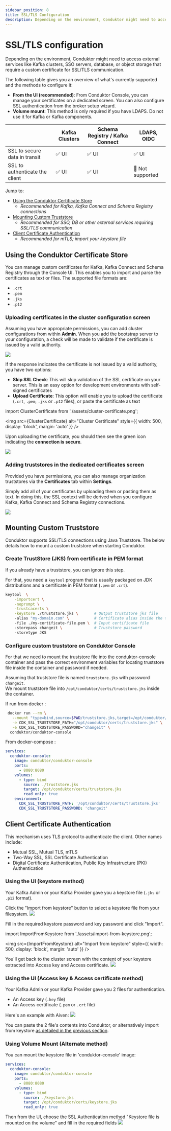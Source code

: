 ```yaml
---
sidebar_position: 8
title: SSL/TLS Configuration
description: Depending on the environment, Conduktor might need to access external services like Kafka clusters, SSO servers, database, or object-storage that require custom certificate for SSL/TLS communication.
---
```


# SSL/TLS configuration

Depending on the environment, Conduktor might need to access external services like Kafka clusters, SSO servers, database, or object storage that require a custom certificate for SSL/TLS communication.

The following table gives you an overview of what's currently supported and the methods to configure it:

- **From the UI (recommended)**: From Conduktor Console, you can manage your certificates on a dedicated screen. You can also configure SSL authentication from the broker setup wizard.
- **Volume mount**: This method is only required if you have LDAPS. Do not use it for Kafka or Kafka components.

|                                | Kafka Clusters | Schema Registry / Kafka Connect | LDAPS, OIDC     |
| ------------------------------ | -------------- | ------------------------------- | --------------- |
| SSL to secure data in transit  | ✅ UI          | ✅ UI                           | ✅ UI            |
| SSL to authenticate the client | ✅ UI          | ✅ UI                           | 🚫 Not supported |

Jump to:

- [Using the Conduktor Certificate Store](#using-the-conduktor-certificate-store)
  - _Recommended for Kafka, Kafka Connect and Schema Registry connections_
- [Mounting Custom Truststore](#mounting-custom-truststore)
  - _Recommended for SSO, DB or other external services requiring SSL/TLS communication_
- [Client Certificate Authentication](#client-certificate-authentication)
  - _Recommended for mTLS; import your keystore file_

## Using the Conduktor Certificate Store

You can manage custom certificates for Kafka, Kafka Connect and Schema Registry through the Console UI. This enables you to import and parse the certificates as text or files. The supported file formats are:

- `.crt`
- `.pem`
- `.jks`
- `.p12`

### Uploading certificates in the cluster configuration screen

Assuming you have appropriate permissions, you can add cluster configurations from within **Admin**. When you add the bootstrap server to your configuration, a check will be made to validate if the certificate is issued by a valid authority.

![](assets/cluster-ssl.png)

If the response indicates the certificate is not issued by a valid authority, you have two options:

- **Skip SSL Check**: This will skip validation of the SSL certificate on your server. This is an easy option for development environments with self-signed certificates
- **Upload Certificate**: This option will enable you to upload the certificate (`.crt`, `.pem`, `.jks` or `.p12` files), or paste the certificate as text

import ClusterCertificate from './assets/cluster-certificate.png';

<img src={ClusterCertificate} alt="Cluster Certificate" style={{ width: 500, display: 'block', margin: 'auto' }} />

Upon uploading the certificate, you should then see the green icon indicating the **connection is secure**.

![](assets/cluster-connection-secure.png)

### Adding truststores in the dedicated certificates screen

Provided you have permissions, you can also manage organization truststores via the **Certificates** tab within **Settings**.

Simply add all of your certificates by uploading them or pasting them as text. In doing this, the SSL context will be derived when you configure Kafka, Kafka Connect and Schema Registry connections.

![](assets/certificates.png)

## Mounting Custom Truststore

Conduktor supports SSL/TLS connections using Java Truststore. The below details how to mount a custom truststore when starting Conduktor.

### Create TrustStore (JKS) from certificate in PEM format

If you already have a truststore, you can ignore this step.

For that, you need a `keytool` program that is usually packaged on JDK distributions and a certificate in PEM format (`.pem` or `.crt`).

```bash
keytool  \
    -importcert \
    -noprompt \
    -trustcacerts \
    -keystore ./truststore.jks \       # Output truststore jks file
    -alias "my-domain.com" \           # Certificate alias inside the truststore (usually the certificate subject)
    -file ./my-certificate-file.pem \  # Input certificate file
    -storepass changeit \              # Truststore password
    -storetype JKS
```

### Configure custom truststore on Conduktor Console

For that we need to mount the truststore file into the conduktor-console container and pass the correct environment variables
for locating truststore file inside the container and password if needed.

Assuming that truststore file is named `truststore.jks` with password `changeit`.  
We mount truststore file into `/opt/conduktor/certs/truststore.jks` inside the container.

If run from docker :

```bash
 docker run --rm \
   --mount "type=bind,source=$PWD/truststore.jks,target=/opt/conduktor/certs/truststore.jks" \
   -e CDK_SSL_TRUSTSTORE_PATH="/opt/conduktor/certs/truststore.jks" \
   -e CDK_SSL_TRUSTSTORE_PASSWORD="changeit" \
  conduktor/conduktor-console
```

From docker-compose :

```yaml
services:
  conduktor-console:
    image: conduktor/conduktor-console
    ports:
      - 8080:8080
    volumes:
      - type: bind
        source: ./truststore.jks
        target: /opt/conduktor/certs/truststore.jks
        read_only: true
    environment:
      CDK_SSL_TRUSTSTORE_PATH: '/opt/conduktor/certs/truststore.jks'
      CDK_SSL_TRUSTSTORE_PASSWORD: 'changeit'
```

## Client Certificate Authentication

This mechanism uses TLS protocol to authenticate the client.
Other names include:

- Mutual SSL, Mutual TLS, mTLS
- Two-Way SSL, SSL Certificate Authentication
- Digital Certificate Authentication, Public Key Infrastructure (PKI) Authentication

### Using the UI (keystore method)
Your Kafka Admin or your Kafka Provider gave you a keystore file (`.jks` or `.p12` format).

Click the "Import from keystore" button to select a keystore file from your filesystem.
![](assets/cluster-keystore.png)

Fill in the required keystore password and key password and click "Import".

import ImportFromKeystore from './assets/import-from-keystore.png';

<img src={ImportFromKeystore} alt="Import from keystore" style={{ width: 500, display: 'block', margin: 'auto' }} />

You'll get back to the cluster screen with the content of your keystore extracted into Access key and Access certificate.
![](assets/cluster-keystore-imported.png)

### Using the UI (Access key & Access certificate method)

Your Kafka Admin or your Kafka Provider gave you 2 files for authentication.

- An Access key (`.key` file)
- An Access certificate (`.pem` or `.crt` file)

Here's an example with Aiven:
![](assets/aiven-certificates.png)

You can paste the 2 file's contents into Conduktor, or alternatively import from keystore [as detailed in the previous section](#using-the-ui-keystore-method).

### Using Volume Mount (Alternate method)

You can mount the keystore file in 'conduktor-console' image:

```yaml
services:
  conduktor-console:
    image: conduktor/conduktor-console
    ports:
      - 8080:8080
    volumes:
      - type: bind
        source: ./keystore.jks
        target: /opt/conduktor/certs/keystore.jks
        read_only: true
```

Then from the UI, choose the SSL Authentication method "Keystore file is mounted on the volume" and fill in the required fields
![](assets/keystore-from-volume.png)
